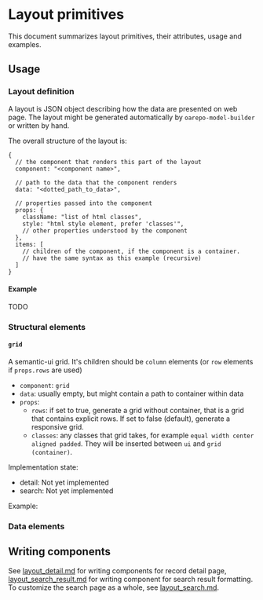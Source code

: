 # Layout primitives

This document summarizes layout primitives, their attributes, usage and examples.

## Usage

### Layout definition

A layout is JSON object describing how the data are presented on web page.
The layout might be generated automatically by `oarepo-model-builder` or
written by hand.

The overall structure of the layout is:

```json5
{
  // the component that renders this part of the layout
  component: "<component name>",
  
  // path to the data that the component renders
  data: "<dotted_path_to_data>",
  
  // properties passed into the component
  props: {
    className: "list of html classes",
    style: "html style element, prefer 'classes'",
    // other properties understood by the component
  },
  items: [
    // children of the component, if the component is a container.
    // have the same syntax as this example (recursive)
  ]
}
```

#### Example

TODO

### Structural elements

#### `grid`

A semantic-ui grid. It's children should be `column` elements (or `row` elements if `props.rows` are used)

* `component`: `grid`
* `data`: usually empty, but might contain a path to container within data
* `props`:
  * `rows`: if set to true, generate a grid without container, that is a grid that contains
    explicit rows. If set to false (default), generate a responsive grid.
  * `classes`: any classes that grid takes, for example `equal width center aligned padded`.
    They will be inserted between `ui` and `grid (container)`.

Implementation state:
  * detail: Not yet implemented
  * search: Not yet implemented

Example:



### Data elements

## Writing components

See [layout_detail.md](./layout_detail.md) for writing components
for record detail page, [layout_search_result.md](./layout_search_result.md) 
for writing component for search result formatting. To customize the search page
as a whole, see [layout_search.md](./layout_search.md).
